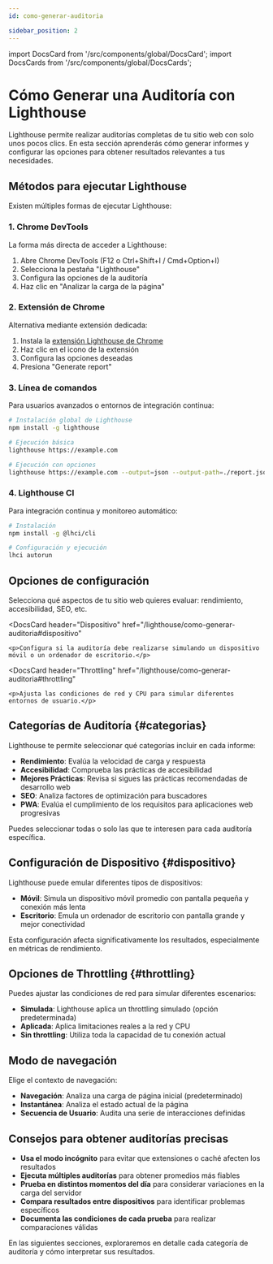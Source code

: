 ```yaml
---
id: como-generar-auditoria

sidebar_position: 2
---
```


import DocsCard from '/src/components/global/DocsCard';
import DocsCards from '/src/components/global/DocsCards';

# Cómo Generar una Auditoría con Lighthouse

Lighthouse permite realizar auditorías completas de tu sitio web con solo unos pocos clics. En esta sección aprenderás cómo generar informes y configurar las opciones para obtener resultados relevantes a tus necesidades.

## Métodos para ejecutar Lighthouse

Existen múltiples formas de ejecutar Lighthouse:

### 1. Chrome DevTools

La forma más directa de acceder a Lighthouse:

1. Abre Chrome DevTools (F12 o Ctrl+Shift+I / Cmd+Option+I)
2. Selecciona la pestaña "Lighthouse" 
3. Configura las opciones de la auditoría
4. Haz clic en "Analizar la carga de la página"

### 2. Extensión de Chrome

Alternativa mediante extensión dedicada:

1. Instala la [extensión Lighthouse de Chrome](https://chrome.google.com/webstore/detail/lighthouse/blipmdconlkpinefehnmjammfjpmpbjk)
2. Haz clic en el icono de la extensión
3. Configura las opciones deseadas
4. Presiona "Generate report"

### 3. Línea de comandos

Para usuarios avanzados o entornos de integración continua:

```bash
# Instalación global de Lighthouse
npm install -g lighthouse

# Ejecución básica
lighthouse https://example.com

# Ejecución con opciones
lighthouse https://example.com --output=json --output-path=./report.json --throttling-method=provided
```

### 4. Lighthouse CI

Para integración continua y monitoreo automático:

```bash
# Instalación
npm install -g @lhci/cli

# Configuración y ejecución
lhci autorun
```

## Opciones de configuración

<DocsCards>
  <DocsCard
    header="Categorías de Auditoría"
    href="/lighthouse/como-generar-auditoria#categorias"
  >
    <p>Selecciona qué aspectos de tu sitio web quieres evaluar: rendimiento, accesibilidad, SEO, etc.</p>
  </DocsCard>
  
  <DocsCard
    header="Dispositivo"
    href="/lighthouse/como-generar-auditoria#dispositivo"
  >
    <p>Configura si la auditoría debe realizarse simulando un dispositivo móvil o un ordenador de escritorio.</p>
  </DocsCard>
  
  <DocsCard
    header="Throttling"
    href="/lighthouse/como-generar-auditoria#throttling"
  >
    <p>Ajusta las condiciones de red y CPU para simular diferentes entornos de usuario.</p>
  </DocsCard>
</DocsCards>

## Categorías de Auditoría {#categorias}

Lighthouse te permite seleccionar qué categorías incluir en cada informe:

- **Rendimiento**: Evalúa la velocidad de carga y respuesta
- **Accesibilidad**: Comprueba las prácticas de accesibilidad
- **Mejores Prácticas**: Revisa si sigues las prácticas recomendadas de desarrollo web
- **SEO**: Analiza factores de optimización para buscadores
- **PWA**: Evalúa el cumplimiento de los requisitos para aplicaciones web progresivas

Puedes seleccionar todas o solo las que te interesen para cada auditoría específica.

## Configuración de Dispositivo {#dispositivo}

Lighthouse puede emular diferentes tipos de dispositivos:

- **Móvil**: Simula un dispositivo móvil promedio con pantalla pequeña y conexión más lenta
- **Escritorio**: Emula un ordenador de escritorio con pantalla grande y mejor conectividad

Esta configuración afecta significativamente los resultados, especialmente en métricas de rendimiento.

## Opciones de Throttling {#throttling}

Puedes ajustar las condiciones de red para simular diferentes escenarios:

- **Simulada**: Lighthouse aplica un throttling simulado (opción predeterminada)
- **Aplicada**: Aplica limitaciones reales a la red y CPU
- **Sin throttling**: Utiliza toda la capacidad de tu conexión actual

## Modo de navegación

Elige el contexto de navegación:

- **Navegación**: Analiza una carga de página inicial (predeterminado)
- **Instantánea**: Analiza el estado actual de la página
- **Secuencia de Usuario**: Audita una serie de interacciones definidas

## Consejos para obtener auditorías precisas

- **Usa el modo incógnito** para evitar que extensiones o caché afecten los resultados
- **Ejecuta múltiples auditorías** para obtener promedios más fiables
- **Prueba en distintos momentos del día** para considerar variaciones en la carga del servidor
- **Compara resultados entre dispositivos** para identificar problemas específicos
- **Documenta las condiciones de cada prueba** para realizar comparaciones válidas

En las siguientes secciones, exploraremos en detalle cada categoría de auditoría y cómo interpretar sus resultados.